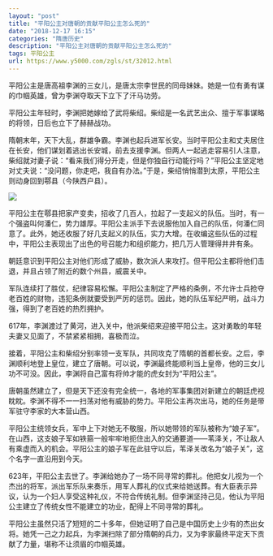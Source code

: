 ```yaml
---
layout: "post"
title: "平阳公主对唐朝的贡献平阳公主怎么死的"
date: "2018-12-17 16:15"
categories: "隋唐历史"
description: "平阳公主对唐朝的贡献平阳公主怎么死的"
tags: 平阳公主
url: https://www.y5000.com/zgls/st/32012.html
---
```






平阳公主是唐高祖李渊的三女儿，是唐太宗李世民的同母妹妹。她是一位有勇有谋的巾帼英雄，曾为李渊夺取天下立下了汗马功劳。

平阳公主年轻时，李渊把她嫁给了武将柴绍。柴绍是一名武艺出众、擅于军事谋略的将领，日后也立下了赫赫战功。

隋朝末年，天下大乱，群雄争霸。李渊也起兵进军长安。当时平阳公主和丈夫居住在长安，他们谋划着逃出长安城，前去支援李渊。但两人一起逃走容易引人注意，柴绍就对妻子说：“看来我们得分开走，但是你独自行动能行吗？”平阳公主坚定地对丈夫说：“没问题，你走吧，我自有办法。”于是，柴绍悄悄潜到太原，平阳公主则动身回到鄠县（今陕西户县）。

![](https://img.y5000.com/uploads/allimg/180813/8-1PQ3154A0527.jpg)

平阳公主在鄠县把家产变卖，招收了几百人，拉起了一支起义的队伍。当时，有一个强盗叫何潘仁，势力雄厚。平阳公主派手下去说服他加入自己的队伍，何潘仁同意了。此外，她还收服了好几支起义的队伍，实力大增。在收编这些队伍的过程中，平阳公主表现出了出色的号召能力和组织能力，把几万人管理得井井有条。

朝廷意识到平阳公主对他们形成了威胁，数次派人来攻打。但平阳公主都将他们击退，并且占领了附近的数个州县，威震关中。

军队连续打了胜仗，纪律容易松懈。平阳公主制定了严格的条例，不允许士兵抢夺老百姓的财物，违犯条例就要受到严厉的惩罚。因此，她的队伍军纪严明，战斗力强，得到了老百姓的热烈拥护。

617年，李渊渡过了黄河，进入关中，他派柴绍来迎接平阳公主。这对勇敢的年轻夫妻又见面了，不禁紧紧相拥，喜极而泣。

接着，平阳公主和柴绍分别率领一支军队，共同攻克了隋朝的首都长安。之后，李渊顺利地登上皇位，建立了唐朝。可以说，李渊最终能顺利当上皇帝，他的三女儿功不可没。因此，李渊将自己富有将帅才能的虎女封为“平阳公主”。

唐朝虽然建立了，但是天下还没有完全统一，各地的军事集团对新建立的朝廷虎视眈眈。李渊不得不一一扫荡对他有威胁的势力。平阳公主再次出马，她的任务是带军驻守李家的大本营山西。

平阳公主统领女兵，军中上下对她无不敬服，所以她带领的军队被称为“娘子军”。在山西，这支娘子军如铁箍一般牢牢地扼住出入的交通要道——苇泽关，不让敌人有乘虚而入的机会。平阳公主的娘子军在此驻守以后，苇泽关改名为“娘子关”，这个名字一直沿用到今天。

623年，平阳公主去世了。李渊给她办了一场不同寻常的葬礼。他把女儿视为一个杰出的将军，派出军乐队来奏乐，用军人葬礼的仪式来给她送葬。有大臣表示异议，认为一个妇人享受这种礼仪，不符合传统礼制。但李渊坚持己见，他认为平阳公主建立了传统女性不能建立的功业，配得上不同寻常的葬礼。

平阳公主虽然只活了短短的二十多年，但她证明了自己是中国历史上少有的杰出女将。她凭一己之力起兵，为李渊扫除了部分隋朝的兵力，又为李家最终平定天下贡献了力量，堪称不让须眉的巾帼英雄。
